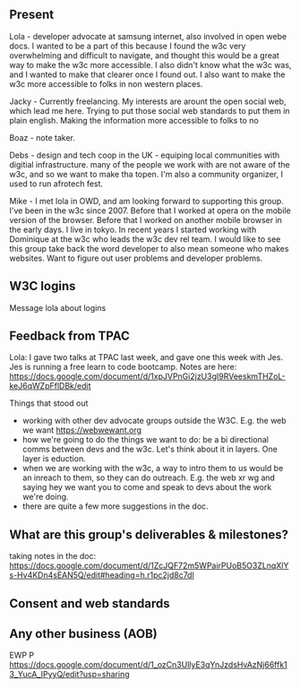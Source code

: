 ## Present
Lola - developer advocate at samsung internet, also involved in open webe docs. I wanted to be a part of this because I found the w3c very overwhelming and difficult to navigate, and thought this would be a great way to make the w3c more accessible. I also didn't know what the w3c was, and I wanted to make that clearer once I found out. I also want to make the w3c more accessible to folks in non western places.

Jacky - Currently freelancing. My interests are arount the open social web, which lead me here. Trying to put those social web standards to put them in plain english. Making the information more accessible to folks to no

Boaz - note taker.

Debs - design and tech coop in the UK - equiping local communities with digitial infrastructure. many of the people we work with are not aware of the w3c, and so we want to make tha topen. I'm also a community organizer, I used to run afrotech fest.

Mike - I met lola in OWD, and am looking forward to supporting this group. I've been in the w3c since 2007. Before that I worked at opera on the mobile version of the browser. Before that I worked on another mobile browser in the early days. I live in tokyo. In recent years I started working with Dominique at the w3c who leads the w3c dev rel team. I would like to see this group take back the word developer to also mean someone who makes websites. Want to figure out user problems and developer problems.

## W3C logins
Message lola about logins

## Feedback from TPAC
Lola: I gave two talks at TPAC last week, and gave one this week with Jes. Jes is running a free learn to code bootcamp.
Notes are here: https://docs.google.com/document/d/1xpJVPnGi2jzU3gI9RVeeskmTHZoL-keJ6qWZpFflDBk/edit

Things that stood out
* working with other dev advocate groups outside the W3C. E.g. the web we want https://webwewant.org
* how we're going to do the things we want to do: be a bi directional comms between devs and the w3c. Let's think about it in layers. One layer is eduction.
* when we are working with the w3c, a way to intro them to us would be an inreach to them, so they can do outreach. E.g. the web xr wg and saying hey we want you to come and speak to devs about the work we're doing.
* there are quite a few more suggestions in the doc.


## What are this group's deliverables & milestones?
taking notes in the doc: https://docs.google.com/document/d/1ZcJQF72m5WPairPUoB5O3ZLnqXlYs-Hv4KDn4sEAN5Q/edit#heading=h.r1pc2jd8c7dl


## Consent and web standards

## Any other business (AOB)




EWP P https://docs.google.com/document/d/1_ozCn3UllyE3qYnJzdsHvAzNj66ffk13_YucA_IPyyQ/edit?usp=sharing
